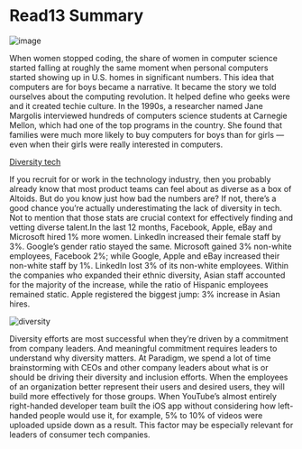 # Read13 Summary

![image](https://pbs.twimg.com/media/CVxyhItW4AAGt9-.jpg)

When women stopped coding, the share of women in computer science started falling at roughly the same moment when personal computers started showing up in U.S. homes in significant numbers. This idea that computers are for boys became a narrative. It became the story we told ourselves about the computing revolution. It helped define who geeks were and it created techie culture. In the 1990s, a researcher named Jane Margolis interviewed hundreds of computers science students at Carnegie Mellon, which had one of the top programs in the country. She found that families were much more likely to buy computers for boys than for girls — even when their girls were really interested in computers.

[Diversity tech](https://informationisbeautiful.net/visualizations/diversity-in-tech/)


If you recruit for or work in the technology industry, then you probably already know that most product teams can feel about as diverse as a box of Altoids. But do you know just how bad the numbers are? If not, there’s a good chance you’re actually underestimating the lack of diversity in tech. Not to mention that those stats are crucial context for effectively finding and vetting diverse talent.In the last 12 months, Facebook, Apple, eBay and Microsoft hired 1% more women. LinkedIn increased their female staff by 3%. Google’s gender ratio stayed the same. Microsoft gained 3% non-white employees, Facebook 2%; while Google, Apple and eBay increased their non-white staff by 1%. LinkedIn lost 3% of its non-white employees. Within the companies who expanded their ethnic diversity, Asian staff accounted for the majority of the increase, while the ratio of Hispanic employees remained static. Apple registered the biggest jump: 3% increase in Asian hires.

![diversity](https://plsadaptive.s3.amazonaws.com/eco/images/channel_content/images/diversity_audit.jpg)

Diversity efforts are most successful when they’re driven by a commitment from company leaders. And meaningful commitment requires leaders to understand why diversity matters. At Paradigm, we spend a lot of time brainstorming with CEOs and other company leaders about what is or should be driving their diversity and inclusion efforts. When the employees of an organization better represent their users and desired users, they will build more effectively for those groups. When YouTube’s almost entirely right-handed developer team built the iOS app without considering how left-handed people would use it, for example, 5% to 10% of videos were uploaded upside down as a result. This factor may be especially relevant for leaders of consumer tech companies.